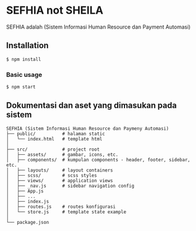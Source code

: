 # SEFHIA not SHEILA

SEFHIA adalah (Sistem Informasi Human Resource dan Payment Automasi)

## Installation

```bash
$ npm install
```

### Basic usage

```bash
$ npm start
```

## Dokumentasi dan aset yang dimasukan pada sistem
```
SEFHIA (Sistem Informasi Human Resource dan Paymeny Automasi)
├── public/          # halaman static
│   └── index.html   # template html
│
├── src/             # project root
│   ├── assets/      # gambar, icons, etc.
│   ├── components/  # kumpulan components - header, footer, sidebar, etc.
│   ├── layouts/     # layout containers
│   ├── scss/        # scss styles
│   ├── views/       # application views
│   ├── _nav.js      # sidebar navigation config
│   ├── App.js
│   ├── ...
│   ├── index.js
│   ├── routes.js    # routes konfigurasi
│   └── store.js     # template state example
│
└── package.json
```
